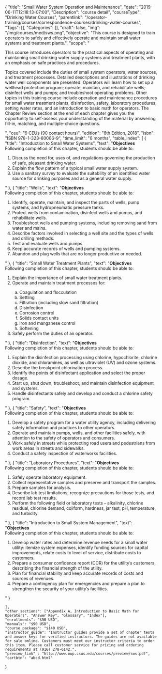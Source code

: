 {
	"title": "Small Water System Operation and Maintenance",
	"date": "2019-06-11T12:18:13-07:00",
	"Description": "course detail",
	"courseType": "Drinking Water Courses",
	"parentlink": "/operator-training/courses/correspondence-courses/drinking-water-courses",
	"Tags": [],
	"Categories": [],
	"draft": false,
	"img": "/img/courses/med/sws.png",
	"objective": "This course is designed to train operators to safely and effectively operate and maintain small water systems and treatment plants.",
	"scope": "<p>This course introduces operators to the practical aspects of operating and maintaining small drinking water supply systems and treatment plants, with an emphasis on safe practices and procedures.</p><p>Topics covered include the duties of small system operators, water sources, and treatment processes. Detailed descriptions and illustrations of drinking water well components are presented. Operators will learn how to set up a wellhead protection program; operate, maintain, and rehabilitate wells; disinfect wells and pumps; and troubleshoot operating problems. Other topics in this training course include operation and maintenance procedures for small water treatment plants, disinfection, safety, laboratory procedures, setting water rates, and an introduction to basic math for operators. The Chapter Review section at the end of each chapter gives you the opportunity to self-assess your understanding of the material by answering fill-in, matching, and multiple-choice questions.</p>",
	"ceu": "9 CEUs (90 contact hours)",
	"edition": "6th Edition, 2018",
	"isbn": "ISBN 978-1-323-80066-9",
	"time_limit": "6 months",
	"table_index": [
	{
		"title": "Introduction to Small Water Systems",
		"text": "<strong>Objectives</strong><br>Following completion of this chapter, students should be able to:<ol><li>Discuss the need for, uses of, and regulations governing the production of safe, pleasant drinking water.</li><li>Explain the flow pattern of a typical small water supply system.</li><li>Use a sanitary survey to evaluate the suitability of an identified water source for drinking purposes and as a general water supply.</li></ol>"
	},
	{
		"title": "Wells",
		"text": "<strong>Objectives</strong><br>Following completion of this chapter, students should be able to:<ol><li>Identify, operate, maintain, and inspect the parts of wells, pump systems, and hydropneumatic pressure tanks.</li><li>Protect wells from contamination, disinfect wells and pumps, and rehabilitate wells.</li><li>Troubleshoot wells and pumping systems, including removing sand from water and mains.</li><li>Describe factors involved in selecting a well site and the types of wells and drilling methods.</li><li>Test and evaluate wells and pumps.</li><li>Keep accurate records of wells and pumping systems.</li><li>Abandon and plug wells that are no longer productive or needed.</li></ol>"
	},
	{
		"title": "Small Water Treatment Plants",
		"text": "<strong>Objectives</strong><br>Following completion of this chapter, students should be able to:<ol><li>Explain the importance of small water treatment plants.</li><li>Operate and maintain treatment processes for:</li><ol type='a'><li>Coagulation and flocculation</li><li>Settling</li><li>Filtration (including slow sand filtration)</li><li>Disinfection</li><li>Corrosion control</li><li>Solids contact units</li><li>Iron and manganese control</li><li>Softening</li></ol><li>Safely perform the duties of an operator.</li></ol>"
	},
	{
		"title": "Disinfection",
		"text": "<strong>Objectives</strong><br>Following completion of this chapter, students should be able to:<ol><li>Explain the disinfection processing using chlorine, hypochlorite, chlorine dioxide, and chloramines, as well as ultraviolet (UV) and ozone systems.</li><li>Describe the breakpoint chlorination process.</li><li>Identify the points of disinfectant application and select the proper dosage.</li><li>Start up, shut down, troubleshoot, and maintain disinfection equipment and systems.</li><li>Handle disinfectants safely and develop and conduct a chlorine safety program.</li></ol>"
	},
	{
		"title": "Safety",
		"text": "<strong>Objectives</strong><br>Following completion of this chapter, students should be able to:<ol><li>Develop a safety program for a water utility agency, including delivering safety information and practices to other operators.</li><li>Operate and maintain pumps, wells, and other facilities safely, with attention to the safety of operators and consumers.</li><li>Work safely in streets while protecting road users and pedestrians from work areas in streets and sidewalks.</li><li>Conduct a safety inspection of waterworks facilities.</li></ol>"
	},
	{
		"title": "Laboratory Procedures",
		"text": "<strong>Objectives</strong><br>Following completion of this chapter, students should be able to:<ol><li>Safely operate laboratory equipment.</li><li>Collect representative samples and preserve and transport the samples.</li><li>Prepare samples for analysis.</li><li>Describe lab test limitations, recognize precautions for those tests, and record lab test results.</li><li>Perform the following field or laboratory tests – alkalinity, chlorine residual, chlorine demand, coliform, hardness, jar test, pH, temperature, and turbidity.</li></ol>"
	},
	{
		"title": "Introduction to Small System Management",
		"text": "<strong>Objectives</strong><br>Following completion of this chapter, students should be able to:<ol><li>Develop water rates and determine revenue needs for a small water utility: itemize system expenses, identify funding sources for capital improvements, relate costs to level of service, distribute costs to customers.</li><li>Prepare a consumer confidence report (CCR) for the utility’s customers, describing the financial strength of the utility.</li><li>Plan for financial stability and keep accurate records of costs and sources of revenues.</li><li>Prepare a contingency plan for emergencies and prepare a plan to strengthen the security of your utility’s facilities.</li></ol>"
	}
	
	],
	"other_sections": ["Appendix A, Introduction to Basic Math for Operators", "Answer Key", "Glossary", "Index"],
	"enrollments": "$50 USD",
	"manuals": "$90 USD",
	"course_package": "$140 USD",
	"instructor_guide": "Instructor guides provide a set of chapter tests and answer keys for verified instructors. The guides are not available for sale online. Customers must meet our instructor criteria to order this item. Please call customer service for pricing and ordering requirements at (916) 278-6142.",
	"preview_link" : "http://www.owp.csus.edu/courses/preview/sws.pdf",
	"cartbtn": "abcd.html"
}